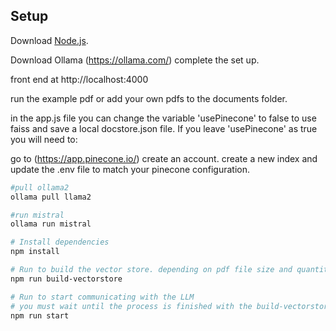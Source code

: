 ## Setup
Download [Node.js](https://nodejs.org/en/download/).

Download Ollama (https://ollama.com/)
complete the set up.

front end at http://localhost:4000

run the example pdf or add your own pdfs to the documents folder.

in the app.js file you can change the variable 'usePinecone' to false to use faiss and save a local docstore.json file. If you leave 'usePinecone' as true you will need to:

go to (https://app.pinecone.io/)
create an account.
create a new index and update the .env file to match your pinecone configuration.

``` bash
#pull ollama2
ollama pull llama2

#run mistral
ollama run mistral

# Install dependencies
npm install

# Run to build the vector store. depending on pdf file size and quantity, it can take some time
npm run build-vectorstore

# Run to start communicating with the LLM
# you must wait until the process is finished with the build-vectorstore
npm run start
```
